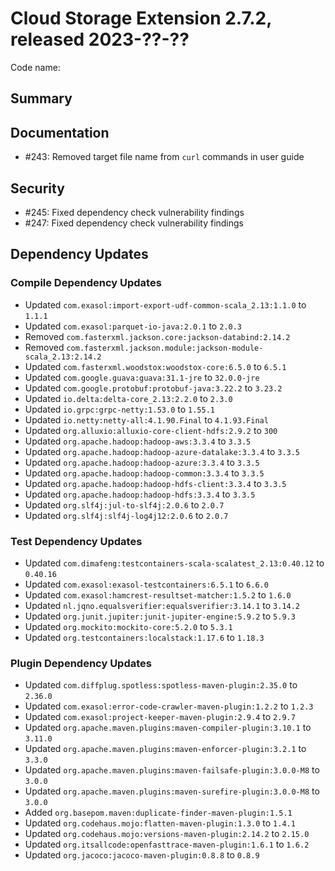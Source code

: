 # Cloud Storage Extension 2.7.2, released 2023-??-??

Code name:

## Summary

## Documentation

* #243: Removed target file name from `curl` commands in user guide

## Security

* #245: Fixed dependency check vulnerability findings
* #247: Fixed dependency check vulnerability findings

## Dependency Updates

### Compile Dependency Updates

* Updated `com.exasol:import-export-udf-common-scala_2.13:1.1.0` to `1.1.1`
* Updated `com.exasol:parquet-io-java:2.0.1` to `2.0.3`
* Removed `com.fasterxml.jackson.core:jackson-databind:2.14.2`
* Removed `com.fasterxml.jackson.module:jackson-module-scala_2.13:2.14.2`
* Updated `com.fasterxml.woodstox:woodstox-core:6.5.0` to `6.5.1`
* Updated `com.google.guava:guava:31.1-jre` to `32.0.0-jre`
* Updated `com.google.protobuf:protobuf-java:3.22.2` to `3.23.2`
* Updated `io.delta:delta-core_2.13:2.2.0` to `2.3.0`
* Updated `io.grpc:grpc-netty:1.53.0` to `1.55.1`
* Updated `io.netty:netty-all:4.1.90.Final` to `4.1.93.Final`
* Updated `org.alluxio:alluxio-core-client-hdfs:2.9.2` to `300`
* Updated `org.apache.hadoop:hadoop-aws:3.3.4` to `3.3.5`
* Updated `org.apache.hadoop:hadoop-azure-datalake:3.3.4` to `3.3.5`
* Updated `org.apache.hadoop:hadoop-azure:3.3.4` to `3.3.5`
* Updated `org.apache.hadoop:hadoop-common:3.3.4` to `3.3.5`
* Updated `org.apache.hadoop:hadoop-hdfs-client:3.3.4` to `3.3.5`
* Updated `org.apache.hadoop:hadoop-hdfs:3.3.4` to `3.3.5`
* Updated `org.slf4j:jul-to-slf4j:2.0.6` to `2.0.7`
* Updated `org.slf4j:slf4j-log4j12:2.0.6` to `2.0.7`

### Test Dependency Updates

* Updated `com.dimafeng:testcontainers-scala-scalatest_2.13:0.40.12` to `0.40.16`
* Updated `com.exasol:exasol-testcontainers:6.5.1` to `6.6.0`
* Updated `com.exasol:hamcrest-resultset-matcher:1.5.2` to `1.6.0`
* Updated `nl.jqno.equalsverifier:equalsverifier:3.14.1` to `3.14.2`
* Updated `org.junit.jupiter:junit-jupiter-engine:5.9.2` to `5.9.3`
* Updated `org.mockito:mockito-core:5.2.0` to `5.3.1`
* Updated `org.testcontainers:localstack:1.17.6` to `1.18.3`

### Plugin Dependency Updates

* Updated `com.diffplug.spotless:spotless-maven-plugin:2.35.0` to `2.36.0`
* Updated `com.exasol:error-code-crawler-maven-plugin:1.2.2` to `1.2.3`
* Updated `com.exasol:project-keeper-maven-plugin:2.9.4` to `2.9.7`
* Updated `org.apache.maven.plugins:maven-compiler-plugin:3.10.1` to `3.11.0`
* Updated `org.apache.maven.plugins:maven-enforcer-plugin:3.2.1` to `3.3.0`
* Updated `org.apache.maven.plugins:maven-failsafe-plugin:3.0.0-M8` to `3.0.0`
* Updated `org.apache.maven.plugins:maven-surefire-plugin:3.0.0-M8` to `3.0.0`
* Added `org.basepom.maven:duplicate-finder-maven-plugin:1.5.1`
* Updated `org.codehaus.mojo:flatten-maven-plugin:1.3.0` to `1.4.1`
* Updated `org.codehaus.mojo:versions-maven-plugin:2.14.2` to `2.15.0`
* Updated `org.itsallcode:openfasttrace-maven-plugin:1.6.1` to `1.6.2`
* Updated `org.jacoco:jacoco-maven-plugin:0.8.8` to `0.8.9`
